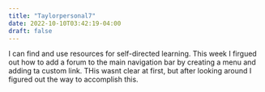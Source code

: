 ```yaml
---
title: "Taylorpersonal7"
date: 2022-10-10T03:42:19-04:00
draft: false
---
```


<html>
<body>
<p>I can find and use resources for self-directed learning. This week I firgued out how to add a forum to the main navigation bar by creating a menu and adding ta custom link. THis wasnt clear at first, but after looking around I figured out the way to accomplish this.</p>
</body>
</html>